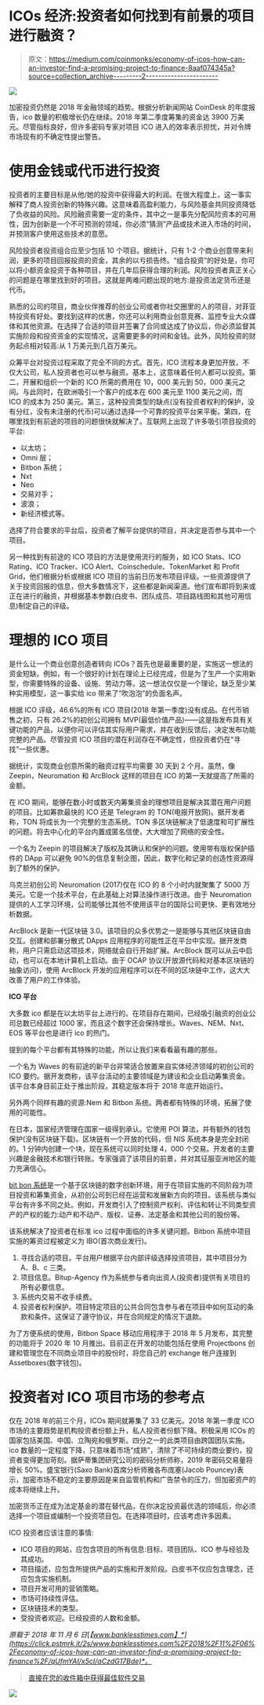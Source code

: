 # ICOs 经济:投资者如何找到有前景的项目进行融资？

> 原文：<https://medium.com/coinmonks/economy-of-icos-how-can-an-investor-find-a-promising-project-to-finance-8aaf074345a?source=collection_archive---------2----------------------->

![](img/20e9a543cb2a73d8cb60bcb3ec83cc51.png)

加密投资仍然是 2018 年金融领域的趋势。根据分析新闻网站 CoinDesk 的年度报告，ico 数量的积极增长仍在继续。2018 年第二季度筹集的资金达 3900 万美元。尽管指标良好，但许多密码专家对项目 ICO 进入的效率表示担忧，并对令牌市场现有的不确定性提出警告。

# 使用金钱或代币进行投资

投资者的主要目标是从他/她的投资中获得最大的利润。在很大程度上，这一事实解释了商人投资创新的特殊兴趣。这意味着高盈利能力，与风险基金共同投资降低了负收益的风险。风险融资需要一定的条件，其中之一是事先分配风险资本的可用性，因为创新是一个不可预测的领域，你必须“猜测”产品或技术进入市场的时间，并预测客户使用这些技术的意愿。

风险投资者投资组合应至少包括 10 个项目。据统计，只有 1-2 个商业创意带来利润，更多的项目回报投资的资金，其余的以亏损告终。“组合投资”的好处是，你可以将小额资金投资于各种项目，并在几年后获得合理的利润。风险投资者真正关心的问题是在哪里找到好的项目。这就是两难问题出现的地方:是投资法定货币还是代币。

熟悉的公司的项目，商业伙伴推荐的创业公司或者你社交圈里的人的项目，对菲亚特投资有好处。要找到这样的优惠，你还可以利用商业创意竞赛、监控专业大众媒体和其他资源。在选择了合适的项目并签署了合同或达成了协议后，你必须监督其实施阶段和投资资金的实现情况，这需要更多的时间和金钱。此外，风险投资的财务起点相对较高:从 1 万美元到几百万美元。

众筹平台对投资过程采取了完全不同的方式。首先，ICO 流程本身更加开放，不仅大公司，私人投资者也可以参与融资。基本上，这意味着任何人都可以投资。第二，开展和组织一个新的 ICO 所需的费用在 10，000 美元到 50，000 美元之间。与此同时，在欧洲吸引一个客户的成本在 600 美元至 1100 美元之间，而 ICO 的成本为 250 美元。第三，这种投资类型的缺点(没有投资者权利的保护，没有分红，没有未注册的代币)可以通过选择一个可靠的投资平台来平衡。第四，在哪里找到有前途的项目的问题很快就解决了。互联网上出现了许多吸引项目投资的平台:

*   以太坊；
*   Omni 层；
*   Bitbon 系统；
*   Nxt
*   Neo
*   交易对手；
*   波浪；
*   新经济模式等。

选择了符合要求的平台后，投资者了解平台提供的项目，并决定是否参与其中一个项目。

另一种找到有前途的 ICO 项目的方法是使用流行的服务，如 ICO Stats、ICO Rating、ICO Tracker、ICO Alert、Coinschedule、TokenMarket 和 Profit Grid，他们根据分析或根据 ICO 项目的当前日历发布项目评级。一些资源提供了关于投资回报的信息，但大多数情况下，这些都是新闻渠道。他们宣布即将到来或正在进行的融资，并根据基本参数(白皮书、团队成员、项目路线图和其他可用信息)制定自己的评级。

# 理想的 ICO 项目

是什么让一个商业创意创造者转向 ICOs？首先也是最重要的是，实施这一想法的资金短缺。例如，有一个很好的计划在理论上已经完成，但是为了生产一个实用新型，你需要特殊的设备、设施、劳动力等。这一想法仅仅是一个理论，缺乏至少某种实用模型，这一事实给 ico 带来了“吹泡泡”的负面名声。

根据 ICO 评级，46.6%的所有 ICO 项目(2018 年第一季度)没有成品。在代币销售之初，只有 26.2%的初创公司拥有 MVP(最低价值产品)——这是指发布具有关键功能的产品，以便你可以评估其实际用户需求，并在收到反馈后，决定发布功能完整的产品。尽管投资 ICO 项目的潜在利润存在不确定性，但投资者仍在“寻找”一些优惠。

据统计，实现商业创意所需的融资过程平均需要 30 天到 2 个月。虽然，像 Zeepin，Neuromation 和 ArcBlock 这样的项目在 ICO 的第一天就提高了所需的金额。

在 ICO 期间，能够在数小时或数天内筹集资金的理想项目是解决其潜在用户问题的项目。比如筹款最快的 ICO 还是 Telegram 的 TON(电报开放网)。据开发者称，TON 将成长为一个完整的生态系统。TON 多区块链解决了低速度和可扩展性的问题。将去中心化的平台内置成匿名信使，大大增加了网络的安全性。

一个名为 Zeepin 的项目解决了版权及其确认和保护的问题。使用带有版权保护插件的 DApp 可以避免 90%的信息复制企图，因此，数字化和记录的创造性资源得到了额外的保护。

乌克兰初创公司 Neuromation (2017)仅在 ICO 的 8 个小时内就聚集了 5000 万美元。它是一个技术平台，在此基础上对算法操作进行改进。由于 Neuromation 提供的人工学习环境，公司能够比其他不使用该平台的国际公司更快、更有效地分析数据。

ArcBlock 是新一代区块链 3.0。该项目的众多优势之一是能够与其他区块链自由交互。创建和部署分散式 DApps 应用程序的可能性正在平台中实现。据开发商称，用户只需启动这项技术，网络就会自行开始扩展。ArcBlock 既可以从云中启动，也可以在本地计算机上启动。由于 OCAP 协议(开放源代码和对基本区块链的抽象访问)，使用 ArcBlock 开发的应用程序可以在不同的区块链中工作，这大大改善了用户的工作体验。

**ICO 平台**

大多数 ico 都是在以太坊平台上进行的。在项目存在期间，已经吸引融资的创业公司总数已经超过 1000 家，而且这个数字还会保持增长。Waves、NEM、Nxt、EOS 等平台也是进行 ico 的热门。

提到的每个平台都有其特殊的功能，所以让我们来看看最有趣的那些。

一个名为 Waves 的有前途的新平台非常适合放置来自实体经济领域的初创公司的 ICO 要约。据开发商称，该平台活动的主要领域是为建设和企业启动筹集资金。该平台本身目前正处于推出阶段，其稳定版本将于 2018 年底开始运行。

另外两个同样有趣的资源:Nem 和 Bitbon 系统。两者都有特殊的环境，拓展了使用的可能性。

在日本，国家经济管理在国家一级得到承认。它使用 POI 算法，并有额外的钱包保护(没有区块链下载)。区块链有一个开放的代码，但 NIS 系统本身是完全封闭的。1 分钟内创建一个块，现在系统可以同时处理 4，000 个交易。开发者的主要兴趣是金融技术和银行转账。专家强调了该项目的前景，并对其征服亚洲地区的能力充满信心。

[bit bon 系统](https://www.bitbon.space/en/home?utm_source=BanklessTimes&utm_medium=article)是一个基于区块链的数字创新环境，用于在项目实施的不同阶段为项目投资和筹集资金，从初创公司到已经在运营和发展新方向的项目。该系统与类似平台有许多不同之处。例如，开发商引入了控制资产权利、评估和转让不同类型资产的产权的能力:动产和不动产、版权、证券、法定基金和其他公司的股份等。

该系统解决了投资者在标准 ico 过程中面临的许多关键问题。Bitbon 系统中项目实施的筹资过程被定义为 IBO(首次商业发行)。

1.  寻找合适的项目。平台用户根据平台内部评级选择投资项目，其中项目分为 A、B、c 三类。
2.  项目信息。Bitup-Agency 作为系统参与者向出资人(投资者)提供有关项目的所有必要信息。
3.  系统内交易不收手续费。
4.  投资者权利保护。项目特定项目的公共合同包含参与者在项目中如何互动的条款和条件。这保证了遵守协议，并在合同规定的情况下退款。

为了方便系统的使用，Bitbon Space 移动应用程序于 2018 年 5 月发布，其完整的功能将于 2020 年 10 月推出。目前正在开发的功能包括在使用 Projectbons 创建和管理您在不同商业项目中的股份时，将您自己的 exchange 帐户连接到 Assetboxes(数字钱包)。

# 投资者对 ICO 项目市场的参考点

仅在 2018 年的前三个月，ICOs 期间就筹集了 33 亿美元。2018 年第一季度 ICO 市场的主要趋势是机构投资者份额上升，私人投资者份额下降。积极采用 ICOs 的国家包括美国、中国、立陶宛和俄罗斯。四分之一的此类项目由跨国团队实施。ico 数量的一定程度下降，只意味着市场“成熟”，清除了不可持续的商业要约，投资者变得更加苛刻。据萨蒂集团研究公司的密码分析师称，2019 年密码交易量将增长 50%。盛宝银行(Saxo Bank)首席分析师雅各布庞塞(Jacob Pouncey)表示，加密市场不稳定的主要原因是来自监管机构和广告禁令的压力，但加密资产的成本将继续上升。

加密货币正在成为法定基金的潜在替代品，在你决定投资最优选的领域后，你必须选择一个项目或编制一个投资项目包。在选择项目时，应该考虑许多因素。

ICO 投资者应该注意的事情:

*   ICO 项目的网站，应包含项目的所有信息:目标、项目团队、ICO 参与经验及其成功。
*   项目描述，应包含所提供产品的实施和开发阶段。白皮书不仅应包含理念，还应包含实施机制。
*   项目开发可用的营销策略。
*   市场可持续性评估。
*   区块链技术的类型。
*   受投资者欢迎。已经投资的人数和金额。

*原载于 2018 年 11 月 6 日*[*【www.banklesstimes.com】*](https://click.pstmrk.it/2s/www.banklesstimes.com%2F2018%2F11%2F06%2Feconomy-of-icos-how-can-an-investor-find-a-promising-project-to-finance%2F/qUfmYAI/x5cI/aCzdG17Bde)*。*

> [直接在您的收件箱中获得最佳软件交易](https://coincodecap.com/?utm_source=coinmonks)

[![](img/7c0b3dfdcbfea594cc0ae7d4f9bf6fcb.png)](https://coincodecap.com/?utm_source=coinmonks)